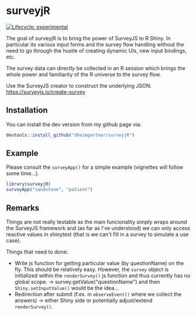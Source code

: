 
# surveyjR

<!-- badges: start -->
[![Lifecycle: experimental](https://img.shields.io/badge/lifecycle-experimental-orange.svg)](https://lifecycle.r-lib.org/articles/stages.html#experimental)
<!-- badges: end -->

The goal of surveyjR is to bring the power of SurveyJS to R Shiny. In particular its various input forms and the survey flow handling without the need to go through the hustle of creating dynamic UIs, new input bindings, etc.

The survey data can directly be collected in an R session which brings the whole power and familiarity of the R universe to the survey flow.

Use the SurveyJS creator to construct the underlying JSON: https://surveyjs.io/create-survey

## Installation

You can install the dev version from my github page via:

``` r
devtools::install_github("dheimgartner/surveyjR")
```

## Example

Please consult the `surveyApp()` for a simple example (vignettes will follow some time...).

``` r
library(surveyjR)
surveyApp("sandstone", "patient")
```

## Remarks

Things are not really testable as the main funcionality simply wraps around the SurveyJS framework and (as far as I've understood) we can only access reactive values in shinytest (that is we can't fill in a survey to simulate a use case).

Things that need to done:
- Write js function for getting particular value (by questionName) on the fly. This should be relatively easy. However, the `survey` object is initialized within the `renderSurvey()` js function and thus currently has no global scope. -> survey.getValue("questionName") and then `Shiny.setInputValue()` would be the idea...
- Redirection after submit (f.ex. in `observeEvent()` where we collect the answers) -> either Shiny side or potentially adjust/extend `renderSurvey()`.
